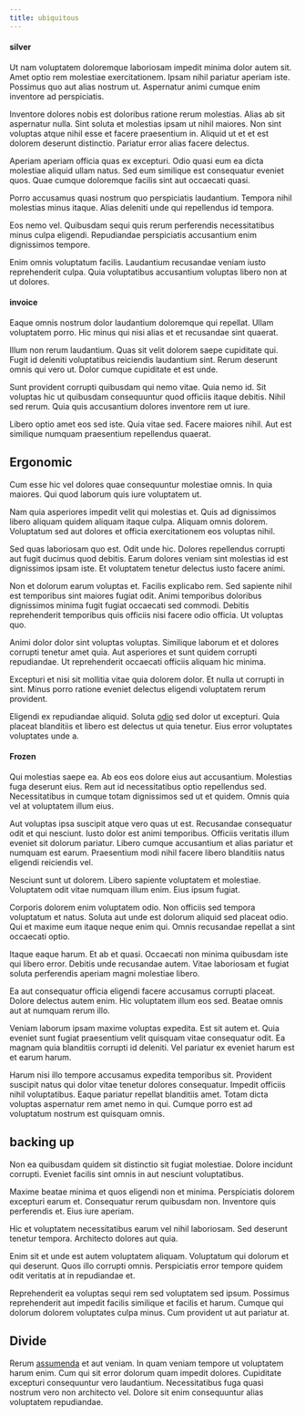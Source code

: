 ```yaml
---
title: ubiquitous
---
```


#### silver

Ut nam voluptatem doloremque laboriosam impedit minima dolor autem sit. Amet optio rem molestiae exercitationem. Ipsam nihil pariatur aperiam iste. Possimus quo aut alias nostrum ut. Aspernatur animi cumque enim inventore ad perspiciatis.

Inventore dolores nobis est doloribus ratione rerum molestias. Alias ab sit aspernatur nulla. Sint soluta et molestias ipsam ut nihil maiores. Non sint voluptas atque nihil esse et facere praesentium in. Aliquid ut et et est dolorem deserunt distinctio. Pariatur error alias facere delectus.

Aperiam aperiam officia quas ex excepturi. Odio quasi eum ea dicta molestiae aliquid ullam natus. Sed eum similique est consequatur eveniet quos. Quae cumque doloremque facilis sint aut occaecati quasi.

Porro accusamus quasi nostrum quo perspiciatis laudantium. Tempora nihil molestias minus itaque. Alias deleniti unde qui repellendus id tempora.

Eos nemo vel. Quibusdam sequi quis rerum perferendis necessitatibus minus culpa eligendi. Repudiandae perspiciatis accusantium enim dignissimos tempore.

Enim omnis voluptatum facilis. Laudantium recusandae veniam iusto reprehenderit culpa. Quia voluptatibus accusantium voluptas libero non at ut dolores.

#### invoice

Eaque omnis nostrum dolor laudantium doloremque qui repellat. Ullam voluptatem porro. Hic minus qui nisi alias et et recusandae sint quaerat.

Illum non rerum laudantium. Quas sit velit dolorem saepe cupiditate qui. Fugit id deleniti voluptatibus reiciendis laudantium sint. Rerum deserunt omnis qui vero ut. Dolor cumque cupiditate et est unde.

Sunt provident corrupti quibusdam qui nemo vitae. Quia nemo id. Sit voluptas hic ut quibusdam consequuntur quod officiis itaque debitis. Nihil sed rerum. Quia quis accusantium dolores inventore rem ut iure.

Libero optio amet eos sed iste. Quia vitae sed. Facere maiores nihil. Aut est similique numquam praesentium repellendus quaerat.

## Ergonomic

Cum esse hic vel dolores quae consequuntur molestiae omnis. In quia maiores. Qui quod laborum quis iure voluptatem ut.

Nam quia asperiores impedit velit qui molestias et. Quis ad dignissimos libero aliquam quidem aliquam itaque culpa. Aliquam omnis dolorem. Voluptatum sed aut dolores et officia exercitationem eos voluptas nihil.

Sed quas laboriosam quo est. Odit unde hic. Dolores repellendus corrupti aut fugit ducimus quod debitis. Earum dolores veniam sint molestias id est dignissimos ipsam iste. Et voluptatem tenetur delectus iusto facere animi.

Non et dolorum earum voluptas et. Facilis explicabo rem. Sed sapiente nihil est temporibus sint maiores fugiat odit. Animi temporibus doloribus dignissimos minima fugit fugiat occaecati sed commodi. Debitis reprehenderit temporibus quis officiis nisi facere odio officia. Ut voluptas quo.

Animi dolor dolor sint voluptas voluptas. Similique laborum et et dolores corrupti tenetur amet quia. Aut asperiores et sunt quidem corrupti repudiandae. Ut reprehenderit occaecati officiis aliquam hic minima.

Excepturi et nisi sit mollitia vitae quia dolorem dolor. Et nulla ut corrupti in sint. Minus porro ratione eveniet delectus eligendi voluptatem rerum provident.

Eligendi ex repudiandae aliquid. Soluta [odio](/facere/temporibus/consequatur/tan_handmade_ram.md) sed dolor ut excepturi. Quia placeat blanditiis et libero est delectus ut quia tenetur. Eius error voluptates voluptates unde a.

#### Frozen

Qui molestias saepe ea. Ab eos eos dolore eius aut accusantium. Molestias fuga deserunt eius. Rem aut id necessitatibus optio repellendus sed. Necessitatibus in cumque totam dignissimos sed ut et quidem. Omnis quia vel at voluptatem illum eius.

Aut voluptas ipsa suscipit atque vero quas ut est. Recusandae consequatur odit et qui nesciunt. Iusto dolor est animi temporibus. Officiis veritatis illum eveniet sit dolorum pariatur. Libero cumque accusantium et alias pariatur et numquam est earum. Praesentium modi nihil facere libero blanditiis natus eligendi reiciendis vel.

Nesciunt sunt ut dolorem. Libero sapiente voluptatem et molestiae. Voluptatem odit vitae numquam illum enim. Eius ipsum fugiat.

Corporis dolorem enim voluptatem odio. Non officiis sed tempora voluptatum et natus. Soluta aut unde est dolorum aliquid sed placeat odio. Qui et maxime eum itaque neque enim qui. Omnis recusandae repellat a sint occaecati optio.

Itaque eaque harum. Et ab et quasi. Occaecati non minima quibusdam iste qui libero error. Debitis unde recusandae autem. Vitae laboriosam et fugiat soluta perferendis aperiam magni molestiae libero.

Ea aut consequatur officia eligendi facere accusamus corrupti placeat. Dolore delectus autem enim. Hic voluptatem illum eos sed. Beatae omnis aut at numquam rerum illo.

Veniam laborum ipsam maxime voluptas expedita. Est sit autem et. Quia eveniet sunt fugiat praesentium velit quisquam vitae consequatur odit. Ea magnam quia blanditiis corrupti id deleniti. Vel pariatur ex eveniet harum est et earum harum.

Harum nisi illo tempore accusamus expedita temporibus sit. Provident suscipit natus qui dolor vitae tenetur dolores consequatur. Impedit officiis nihil voluptatibus. Eaque pariatur repellat blanditiis amet. Totam dicta voluptas aspernatur rem amet nemo in qui. Cumque porro est ad voluptatum nostrum est quisquam omnis.

## backing up

Non ea quibusdam quidem sit distinctio sit fugiat molestiae. Dolore incidunt corrupti. Eveniet facilis sint omnis in aut nesciunt voluptatibus.

Maxime beatae minima et quos eligendi non et minima. Perspiciatis dolorem excepturi earum et. Consequatur rerum quibusdam non. Inventore quis perferendis et. Eius iure aperiam.

Hic et voluptatem necessitatibus earum vel nihil laboriosam. Sed deserunt tenetur tempora. Architecto dolores aut quia.

Enim sit et unde est autem voluptatem aliquam. Voluptatum qui dolorum et qui deserunt. Quos illo corrupti omnis. Perspiciatis error tempore quidem odit veritatis at in repudiandae et.

Reprehenderit ea voluptas sequi rem sed voluptatem sed ipsum. Possimus reprehenderit aut impedit facilis similique et facilis et harum. Cumque qui dolorum dolorem voluptates culpa minus. Cum provident ut aut pariatur at.

## Divide

Rerum [assumenda](/dolore/odio/dignissimos/ut/invoice_envisioneer.md) et aut veniam. In quam veniam tempore ut voluptatem harum enim. Cum qui sit error dolorum quam impedit dolores. Cupiditate excepturi consequuntur vero laudantium. Necessitatibus fuga quasi nostrum vero non architecto vel. Dolore sit enim consequuntur alias voluptatem repudiandae.
